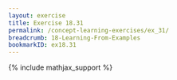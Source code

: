 ```yaml
---
layout: exercise
title: Exercise 18.31
permalink: /concept-learning-exercises/ex_31/
breadcrumb: 18-Learning-From-Examples
bookmarkID: ex18.31
---
```


{% include mathjax_support %}

